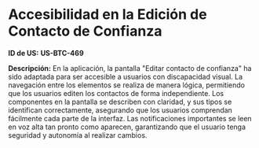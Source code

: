 # Accesibilidad en la Edición de Contacto de Confianza

**ID de US:** **US-BTC-469**

**Descripción:** En la aplicación, la pantalla "Editar contacto de confianza" ha sido adaptada para ser accesible a usuarios con discapacidad visual. La navegación entre los elementos se realiza de manera lógica, permitiendo que los usuarios editen los contactos de forma independiente. Los componentes en la pantalla se describen con claridad, y sus tipos se identifican correctamente, asegurando que los usuarios comprendan fácilmente cada parte de la interfaz. Las notificaciones importantes se leen en voz alta tan pronto como aparecen, garantizando que el usuario tenga seguridad y autonomía al realizar cambios.
